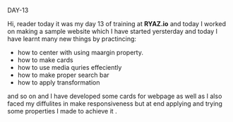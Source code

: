 DAY-13

Hi, reader today it was my day 13 of training at **RYAZ.io** and today I worked on making a sample website which I have started yersterday and today I have learnt many new things by practincing:

* how to center with using maargin property.
* how to make cards 
* how to use media quries effeciently
* how to make proper search bar
* how to apply transformation
   
and so on and I have developed some cards for webpage as well as  I also faced my diffulites in make responsiveness but at end applying and trying  some properties I made to achieve it .